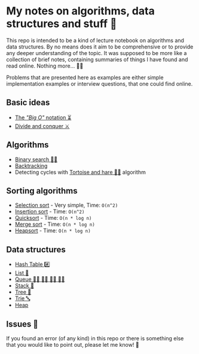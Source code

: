 # My notes on algorithms, data structures and stuff 🙈

This repo is intended to be a kind of lecture notebook on algorithms and data structures. By no
means does it aim to be comprehensive or to provide any deeper understanding of the topic. It was
supposed to be more like a collection of brief notes, containing summaries of things I have found
and read online. Nothing more... 💁‍♂️

Problems that are presented here as examples are either simple implementation examples or interview
questions, that one could find online.

## Basic ideas

- [The _"Big O"_ notation ⏳](./BigO.md)
- [Divide and conquer ⚔️](./DivideAndConquer.md)

## Algorithms

- [Binary search 🕵️‍♂️](./binary-search/README.md)
- [Backtracking](./backtracking/README.md)
- Detecting cycles with [Tortoise and hare 🐢🐇](./tortoise-and-hare/README.md) algorithm

## Sorting algorithms

- [Selection sort](./sorting/selection-sort/README.md) - Very simple, Time: `O(n^2)`
- [Insertion sort](./sorting/insertion-sort/README.md) - Time: `O(n^2)`
- [Quicksort](./sorting/quicksort/README.md) - Time: `O(n * log n)`
- [Merge sort](./sorting/merge-sort/README.md) - Time: `O(n * log n)`
- [Heapsort](./sorting/heap-sort/README.md) - Time: `O(n * log n)`

## Data structures

- [Hash Table #️⃣](./data-structures/HashTable/README.md)
- [List 🔗](./data-structures/List/README.md)
- [Queue 🚶‍♂️ 🚶‍♂️ 🚶‍♂️ 🚶‍♂️](./data-structures/Queue/README.md)
- [Stack 🥞](./data-structures/Stack/README.md)
- [Tree 🌳](./data-structures/Tree/README.md)
- [Trie 🔤](./data-structures/Trie/README.md)
- [Heap](./data-structures/Heap/README.md)

## Issues 🤕

If you found an error (of any kind) in this repo or there is something else that you would like to
point out, please let me know! 🙏
